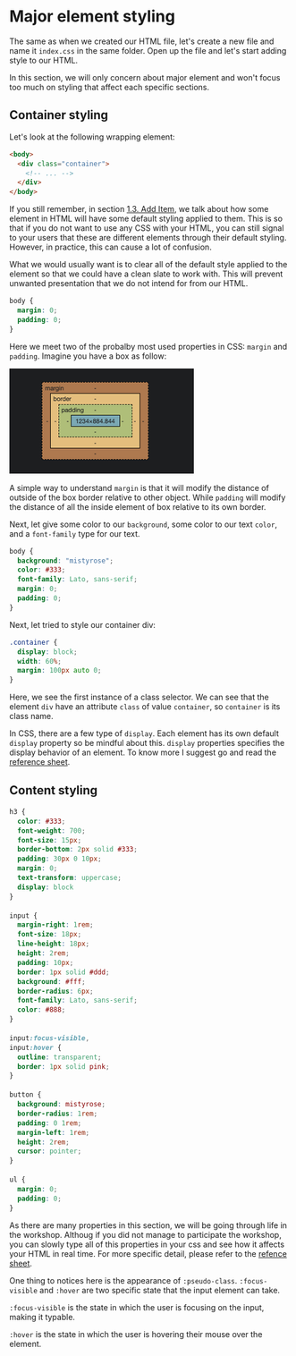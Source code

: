 # Major element styling

The same as when we created our HTML file, let's create a new file and name it `index.css` in the same folder. Open up the file and let's start adding style to our HTML.

In this section, we will only concern about major element and won't focus too much on styling that affect each specific sections.

## Container styling

Let's look at the following wrapping element:

```html
<body>
  <div class="container">
    <!-- ... -->
  </div>
</body>
```

If you still remember, in section [1.3. Add Item](../Chapter-1/building-the-body-of-our-app.md), we talk about how some element in HTML will have some default styling applied to them. This is so that if you do not want to use any CSS with your HTML, you can still signal to your users that these are different elements through their default styling. However, in practice, this can cause a lot of confusion.

What we would usually want is to clear all of the default style applied to the element so that we could have a clean slate to work with. This will prevent unwanted presentation that we do not intend for from our HTML.

```css
body {
  margin: 0;
  padding: 0;
}
```

Here we meet two of the probalby most used properties in CSS: `margin` and `padding`. Imagine you have a box as follow:

![Style box](../img/style-box.png)

A simple way to understand `margin` is that it will modify the distance of outside of the box border relative to other object. While `padding` will modify the distance of all the inside element of box relative to its own border.

Next, let give some color to our `background`, some color to our text `color`, and a `font-family` type for our text.

```css
body {
  background: "mistyrose";
  color: #333;
  font-family: Lato, sans-serif;
  margin: 0;
  padding: 0;
}
```

Next, let tried to style our container div:

```css
.container {
  display: block;
  width: 60%;
  margin: 100px auto 0;
}
```
Here, we see the first instance of a class selector. We can see that the element `div` have an attribute `class` of value `container`, so `container` is its class name.

In CSS, there are a few type of `display`. Each element has its own default `display` property so be mindful about this. `display` properties specifies the display behavior of an element. To know more I suggest go and read the [reference sheet](https://www.w3schools.com/cssref/index.php).

## Content styling
```css
h3 {
  color: #333;
  font-weight: 700;
  font-size: 15px;
  border-bottom: 2px solid #333;
  padding: 30px 0 10px;
  margin: 0;
  text-transform: uppercase;
  display: block
}

input {
  margin-right: 1rem;
  font-size: 18px;
  line-height: 18px;
  height: 2rem;
  padding: 10px;
  border: 1px solid #ddd;
  background: #fff;
  border-radius: 6px;
  font-family: Lato, sans-serif;
  color: #888;
}

input:focus-visible,
input:hover {
  outline: transparent;
  border: 1px solid pink;
}

button {
  background: mistyrose;
  border-radius: 1rem;
  padding: 0 1rem;
  margin-left: 1rem;
  height: 2rem;
  cursor: pointer;
}

ul {
  margin: 0;
  padding: 0;
}
```

As there are many properties in this section, we will be going through life in the workshop. Althoug if you did not manage to participate the workshop, you can slowly type all of this properties in your css and see how it affects your HTML in real time. For more specific detail, please refer to the [refence sheet](https://www.w3schools.com/cssref/index.php).

One thing to notices here is the appearance of `:pseudo-class`. `:focus-visible` and `:hover` are two specific state that the input element can take.

`:focus-visible` is the state in which the user is focusing on the input, making it typable.

`:hover` is the state in which the user is hovering their mouse over the element.

